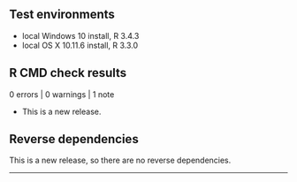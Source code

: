 ## Test environments
* local Windows 10 install, R 3.4.3
* local OS X 10.11.6 install, R 3.3.0

## R CMD check results

0 errors | 0 warnings | 1 note

* This is a new release.

## Reverse dependencies

This is a new release, so there are no reverse dependencies.

---
